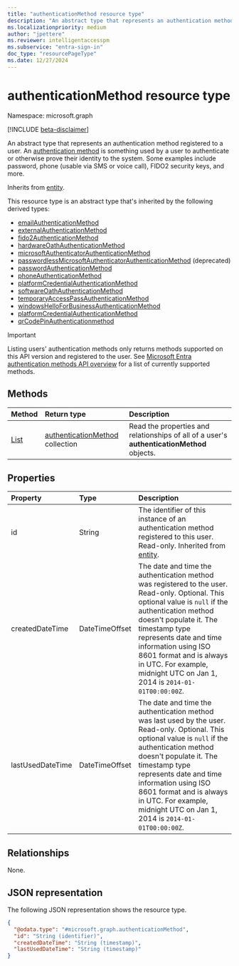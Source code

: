 ```yaml
---
title: "authenticationMethod resource type"
description: "An abstract type that represents an authentication method registered to a user."
ms.localizationpriority: medium
author: "jpettere"
ms.reviewer: intelligentaccesspm
ms.subservice: "entra-sign-in"
doc_type: "resourcePageType"
ms.date: 12/27/2024
---
```


# authenticationMethod resource type

Namespace: microsoft.graph

[!INCLUDE [beta-disclaimer](../../includes/beta-disclaimer.md)]

An abstract type that represents an authentication method registered to a user. An [authentication method](/azure/active-directory/authentication/concept-authentication-methods) is something used by a user to authenticate or otherwise prove their identity to the system. Some examples include password, phone (usable via SMS or voice call), FIDO2 security keys, and more.

Inherits from [entity](../resources/entity.md).

This resource type is an abstract type that's inherited by the following derived types:

+ [emailAuthenticationMethod](emailauthenticationmethod.md)
+ [externalAuthenticationMethod](externalauthenticationmethod.md)
+ [fido2AuthenticationMethod](fido2authenticationmethod.md)
+ [hardwareOathAuthenticationMethod](hardwareOathAuthenticationMethod.md)
+ [microsoftAuthenticatorAuthenticationMethod](microsoftauthenticatorauthenticationmethod.md)
+ [passwordlessMicrosoftAuthenticatorAuthenticationMethod](passwordlessmicrosoftauthenticatorauthenticationmethod.md) (deprecated)    
+ [passwordAuthenticationMethod](passwordauthenticationmethod.md)
+ [phoneAuthenticationMethod](phoneauthenticationmethod.md)
+ [platformCredentialAuthenticationMethod](platformcredentialauthenticationmethod.md)
+ [softwareOathAuthenticationMethod](softwareoathauthenticationmethod.md)
+ [temporaryAccessPassAuthenticationMethod](temporaryaccesspassauthenticationmethod.md)
+ [windowsHelloForBusinessAuthenticationMethod](windowshelloforbusinessauthenticationmethod.md)
+ [platformCredentialAuthenticationMethod](platformcredentialauthenticationmethod.md)
+ [qrCodePinAuthenticationmethod](qrcodepinauthenticationmethod.md)

> [!IMPORTANT]
> Listing users' authentication methods only returns methods supported on this API version and registered to the user. See [Microsoft Entra authentication methods API overview](authenticationmethods-overview.md) for a list of currently supported methods.

## Methods

| Method       | Return type | Description |
|:-------------|:------------|:------------|
| [List](../api/authentication-list-methods.md) | [authenticationMethod](authenticationmethod.md) collection | Read the properties and relationships of all of a user's **authenticationMethod** objects. |

## Properties

| Property     | Type        | Description |
|:-------------|:------------|:------------|
|id|String| The identifier of this instance of an authentication method registered to this user. Read-only. Inherited from [entity](../resources/entity.md). |
|createdDateTime|DateTimeOffset| The date and time the authentication method was registered to the user. Read-only. Optional. This optional value is `null` if the authentication method doesn't populate it. The timestamp type represents date and time information using ISO 8601 format and is always in UTC. For example, midnight UTC on Jan 1, 2014 is `2014-01-01T00:00:00Z`.|
|lastUsedDateTime|DateTimeOffset|The date and time the authentication method was last used by the user. Read-only. Optional. This optional value is `null` if the authentication method doesn't populate it. The timestamp type represents date and time information using ISO 8601 format and is always in UTC. For example, midnight UTC on Jan 1, 2014 is `2014-01-01T00:00:00Z`.|

## Relationships

None.

## JSON representation

The following JSON representation shows the resource type.

<!-- {
  "blockType": "resource",
  "optionalProperties": [

  ],
  "@odata.type": "microsoft.graph.authenticationMethod",
  "keyProperty": "id"
}-->

```json
{
  "@odata.type": "#microsoft.graph.authenticationMethod",
  "id": "String (identifier)",
  "createdDateTime": "String (timestamp)",
  "lastUsedDateTime": "String (timestamp)"
}
```

<!-- uuid: 16cd6b66-4b1a-43a1-adaf-3a886856ed98
2019-02-04 14:57:30 UTC -->
<!-- {
  "type": "#page.annotation",
  "description": "authenticationMethod resource",
  "keywords": "",
  "section": "documentation",
  "tocPath": ""
}-->
